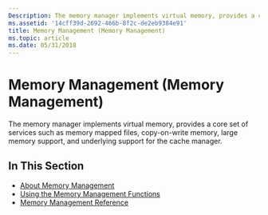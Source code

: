 ```yaml
---
Description: The memory manager implements virtual memory, provides a core set of services such as memory mapped files, copy-on-write memory, large memory support, and underlying support for the cache manager.
ms.assetid: '14cff39d-2692-466b-8f2c-de2eb9384e91'
title: Memory Management (Memory Management)
ms.topic: article
ms.date: 05/31/2018
---
```


# Memory Management (Memory Management)

The memory manager implements virtual memory, provides a core set of services such as memory mapped files, copy-on-write memory, large memory support, and underlying support for the cache manager.

## In This Section

-   [About Memory Management](about-memory-management.md)
-   [Using the Memory Management Functions](using-the-memory-management-functions.md)
-   [Memory Management Reference](memory-management-reference.md)

 

 



